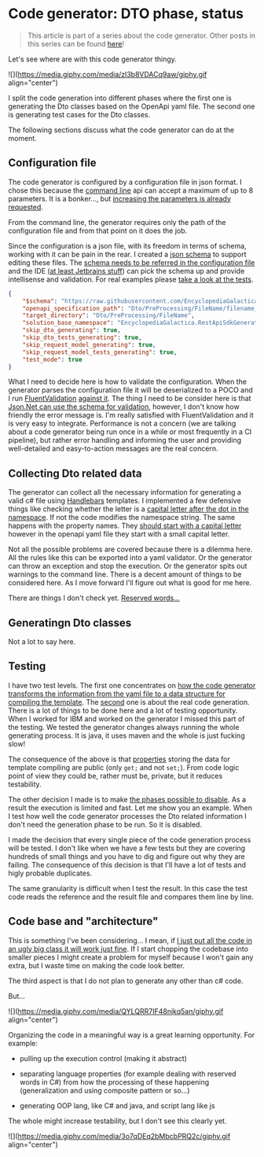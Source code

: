 # Code generator: DTO phase, status

> This article is part of a series about the code generator. Other posts in this series can be found [here](https://andrascsanyi.com/eg-main-page)!

Let's see where are with this code generator thingy.

![](https://media.giphy.com/media/zl3b8VDACq9aw/giphy.gif align="center")

I split the code generation into different phases where the first one is generating the Dto classes based on the OpenApi yaml file. The second one is generating test cases for the Dto classes.

The following sections discuss what the code generator can do at the moment.

## Configuration file

The code generator is configured by a configuration file in json format. I chose this because the [command line](https://github.com/dotnet/command-line-api) api can accept a maximum of up to 8 parameters. It is a bonker..., but [increasing the parameters is already requested](https://github.com/dotnet/command-line-api/issues/2000).

From the command line, the generator requires only the path of the configuration file and from that point on it does the job.

Since the configuration is a json file, with its freedom in terms of schema, working with it can be pain in the rear. I created a [json schema](https://github.com/EncyclopediaGalactica/RestApiSdkGenerator/blob/main/configuration.schema.json) to support editing these files. The [schema needs to be referred in the configuration file](https://stackoverflow.com/questions/75041548/how-to-mark-in-a-json-file-which-schema-describes-it) and the IDE ([at least Jetbrains stuff](https://www.jetbrains.com/dotnet/guide/tips/json-schema/)) can pick the schema up and provide intellisense and validation. For real examples please [take a look at the tests](https://github.com/EncyclopediaGalactica/RestApiSdkGenerator/tree/main/Generator.Tests.Unit).

```json
{
    "$schema": "https://raw.githubusercontent.com/EncyclopediaGalactica/RestApiSdkGenerator/main/configuration.schema.json",
    "openapi_specification_path": "Dto/PreProcessing/FileName/filename_preprocessing_should.yaml",
    "target_directory": "Dto/PreProcessing/FileName",
    "solution_base_namespace": "EncyclopediaGalactica.RestApiSdkGenerator.Generator.Tests.Unit.DtoInfoCollection",
    "skip_dto_generating": true,
    "skip_dto_tests_generating": true,
    "skip_request_model_generating": true,
    "skip_request_model_tests_generating": true,
    "test_mode": true
}
```

What I need to decide here is how to validate the configuration. When the generator parses the configuration file it will be deserialized to a POCO and I run [FluentValidation](https://docs.fluentvalidation.net/en/latest/) [against it](https://github.com/EncyclopediaGalactica/RestApiSdkGenerator/blob/713213e9c48cf64dbd4ee56ac3b3f05f0bf9f291/Generator/Generator/CodeGenerator.cs#L404). The thing I need to be consider here is that [Json.Net can use the schema for validation](https://www.newtonsoft.com/json/help/html/JsonSchema.htm), however, I don't know how friendly the error message is. I'm really satisfied with FluentValidation and it is very easy to integrate. Performance is not a concern (we are talking about a code generator being run once in a while or most frequently in a CI pipeline), but rather error handling and informing the user and providing well-detailed and easy-to-action messages are the real concern.

## Collecting Dto related data

The generator can collect all the necessary information for generating a valid c# file using [Handlebars](https://handlebarsjs.com/) templates. I implemented a few defensive things like checking whether the letter is a [capital letter after the dot in the namespace](https://github.com/EncyclopediaGalactica/RestApiSdkGenerator/blob/713213e9c48cf64dbd4ee56ac3b3f05f0bf9f291/Generator/Generator/CodeGenerator.cs#L140). If not the code modifies the namespace string. The same happens with the property names. They [should start with a capital letter](https://github.com/EncyclopediaGalactica/RestApiSdkGenerator/blob/713213e9c48cf64dbd4ee56ac3b3f05f0bf9f291/Generator/Generator/CodeGenerator.cs#L276) however in the openapi yaml file they start with a small capital letter.

Not all the possible problems are covered because there is a dilemma here. All the rules like this can be exported into a yaml validator. Or the generator can throw an exception and stop the execution. Or the generator spits out warnings to the command line. There is a decent amount of things to be considered here. As I move forward I'll figure out what is good for me here.

There are things I don't check yet. [Reserved words...](https://learn.microsoft.com/en-us/dotnet/csharp/language-reference/keywords/)

## Generatingn Dto classes

Not a lot to say here.

## Testing

I have two test levels. The first one concentrates on [how the code generator transforms the information from the yaml file to a data structure for compiling the template](https://github.com/EncyclopediaGalactica/RestApiSdkGenerator/tree/main/Generator.Tests.Unit/Dto/PreProcessing). The [second](https://github.com/EncyclopediaGalactica/RestApiSdkGenerator/tree/main/Generator.Tests.Unit/Dto/Generation) one is about the real code generation. There is a lot of things to be done here and a lot of testing opportunity. When I worked for IBM and worked on the generator I missed this part of the testing. We tested the generator changes always running the whole generating process. It is java, it uses maven and the whole is just fucking slow!

The consequence of the above is that [properties](https://github.com/EncyclopediaGalactica/RestApiSdkGenerator/blob/713213e9c48cf64dbd4ee56ac3b3f05f0bf9f291/Generator/Generator/CodeGenerator.cs#L30) storing the data for template compiling are public (only `get;` and not `set;`). From code logic point of view they could be, rather must be, private, but it reduces testability.

The other decision I made is to make [the phases possible to disable](https://github.com/EncyclopediaGalactica/RestApiSdkGenerator/blob/713213e9c48cf64dbd4ee56ac3b3f05f0bf9f291/Generator/Generator/CodeGenerator.cs#L41). As a result the execution is limited and fast. Let me show you an example. When I test how well the code generator processes the Dto related information I don't need the generation phase to be run. So it is disabled.

I made the decision that every single piece of the code generation process will be tested. I don't like when we have a few tests but they are covering hundreds of small things and you have to dig and figure out why they are failing. The consequence of this decision is that I'll have a lot of tests and higly probable duplicates.

The same granularity is difficult when I test the result. In this case the test code reads the reference and the result file and compares them line by line.

## Code base and "architecture"

This is something I've been considering... I mean, if [I just put all the code in an ugly big class it will work just fine](https://github.com/EncyclopediaGalactica/RestApiSdkGenerator/blob/main/Generator/Generator/CodeGenerator.cs). If I start chopping the codebase into smaller pieces I might create a problem for myself because I won't gain any extra, but I waste time on making the code look better.

The third aspect is that I do not plan to generate any other than c# code.

But...

![](https://media.giphy.com/media/QYLQRR7IF48njkq5an/giphy.gif align="center")

Organizing the code in a meaningful way is a great learning opportunity. For example:

* pulling up the execution control (making it abstract)
    
* separating language properties (for example dealing with reserved words in C#) from how the processing of these happening (generalization and using composite pattern or so...)
    
* generating OOP lang, like C# and java, and script lang like js
    

The whole might increase testability, but I don't see this clearly yet.

![](https://media.giphy.com/media/3o7qDEq2bMbcbPRQ2c/giphy.gif align="center")